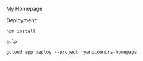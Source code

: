 My Homepage

Deployment:
```
npm install
```
```
gulp
```
```
gcloud app deploy --project ryanpconnors-homepage
```

